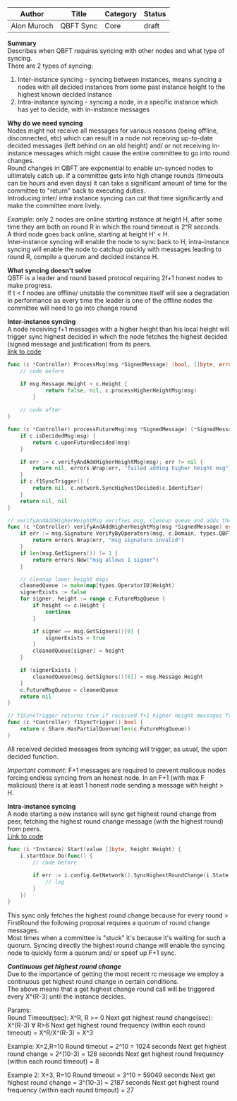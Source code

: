 
| Author      | Title     | Category | Status |
|-------------|-----------|----------|--------|
| Alon Muroch | QBFT Sync | Core     | draft  |

**Summary**  
Describes when QBFT requires syncing with other nodes and what type of syncing.   
There are 2 types of syncing: 
1) Inter-instance syncing - syncing between instances, means syncing a nodes with all decided instances from some past instance height to the highest known decided instance 
2) Intra-instance syncing - syncing a node, in a specific instance which has yet to decide, with in-instance messages

**Why do we need syncing**  
Nodes might not receive all messages for various reasons (being offline, disconnected, etc) which can result in a node not receiving up-to-date decided messages (left behind on an old height) and/ or not receiving in-instance messages which might cause the entire committee to go into round changes.  
Round changes in QBFT are exponential to enable un-synced nodes to ultimately catch up. If a committee gets into high change rounds (timeouts can be hours and even days) it can take a significant amount of time for the committee to "return" back to executing duties.  
Introducing inter/ intra instance syncing can cut that time significantly and make the committee more lively.

_Example_: only 2 nodes are online starting instance at height H, after some time they are both on round R in which the round timeout is 2^R seconds.  
A third node goes back online, starting at height H' < H.   
Inter-instance syncing will enable the node to sync back to H, intra-instance syncing will enable the node to catchup quickly with messages leading to round R, compile a quorum and decided instance H.  

**What syncing doesn't solve**  
QBTF is a leader and round based protocol   requiring 2f+1 honest nodes to make progress.  
If t < f nodes are offline/ unstable the committee itself will see a degradation in performance as every time the leader is one of the offline nodes the committee will need to go into change round  

**Inter-instance syncing**  
A node receiving f+1 messages with a higher height than his local height will trigger sync highest decided in which the node fetches the highest decided (signed message and justification) from its peers.   
[link to code](https://github.com/bloxapp/ssv-spec/blob/qbft_sync/qbft/controller.go#L98-L100)

```go
func (c *Controller) ProcessMsg(msg *SignedMessage) (bool, []byte, error) {
	// code before

	if msg.Message.Height > c.Height {
            return false, nil, c.processHigherHeightMsg(msg)
        }
	
	// code after
}

func (c *Controller) processFutureMsg(msg *SignedMessage) (*SignedMessage, error) {
    if c.isDecidedMsg(msg) {
        return c.uponFutureDecided(msg)
    }

    if err := c.verifyAndAddHigherHeightMsg(msg); err != nil {
        return nil, errors.Wrap(err, "failed adding higher height msg")
    }
    if c.f1SyncTrigger() {
        return nil, c.network.SyncHighestDecided(c.Identifier)
    }
    return nil, nil
}

// verifyAndAddHigherHeightMsg verifies msg, cleanup queue and adds the message if unique signer
func (c *Controller) verifyAndAddHigherHeightMsg(msg *SignedMessage) error {
    if err := msg.Signature.VerifyByOperators(msg, c.Domain, types.QBFTSignatureType, c.Share.Committee); err != nil {
        return errors.Wrap(err, "msg signature invalid")
    }
    if len(msg.GetSigners()) != 1 {
        return errors.New("msg allows 1 signer")
    }

    // cleanup lower height msgs
    cleanedQueue := make(map[types.OperatorID]Height)
    signerExists := false
    for signer, height := range c.FutureMsgQueue {
        if height <= c.Height {
            continue
        }

        if signer == msg.GetSigners()[0] {
            signerExists = true
        }
        cleanedQueue[signer] = height
    }

    if !signerExists {
        cleanedQueue[msg.GetSigners()[0]] = msg.Message.Height
    }
    c.FutureMsgQueue = cleanedQueue
    return nil
}

// f1SyncTrigger returns true if received f+1 higher height messages from unique signers
func (c *Controller) f1SyncTrigger() bool {
    return c.Share.HasPartialQuorum(len(c.FutureMsgQueue))
}

```

All received decided messages from syncing will trigger, as usual, the upon decided function.  

_Important comment:_ F+1 messages are required to prevent malicous nodes forcing endless syncing from an honest node. In an F+1 (with max F malicious) there is at least 1 honest node sending a message with height > H.

**Intra-instance syncing**  
A node starting a new instance will sync get highest round change from peer, fetching the highest round change message (with the highest round) from peers.  
[Link to code](https://github.com/bloxapp/ssv-spec/blob/qbft_sync/qbft/instance.go#L65-L67)    

```go
func (i *Instance) Start(value []byte, height Height) {
    i.startOnce.Do(func() {
        // code before
		
        if err := i.config.GetNetwork().SyncHighestRoundChange(i.State.ID, i.State.Height); err != nil {
            // log
        }
    })
}
```

This sync only fetches the highest round change because for every round > FirstRound the following proposal requires a quorum of round change messages.  
Most times when a committee is "stuck" it's because it's waiting for such a quorum. Syncing directly the highest round change will enable the syncing node to quickly form a quorum and/ or speef up F+1 sync.

_**Continuous get highest round change**_  
Due to the importance of getting the most recent rc message we employ a continuous get highest round change in certain conditions.    
The above means that a get highest change round call will be triggered every X^(R-3) until the instance decides.

Params:  
Round Timeout(sec): X^R, R >= 0
Next get highest round change(sec): X^(R-3) ∀ R>6
Next get highest round frequency (within each round timeout) = X^R/X^(R-3)  = X^3

Example: X=2,R=10
Round timeout = 2^10 = 1024 seconds
Next get highest round change = 2^(10-3) = 128 seconds
Next get highest round frequency (within each round timeout) = 8

Example 2: X=3, R=10
Round timeout = 3^10 = 59049 seconds
Next get highest round change = 3^(10-3) = 2187 seconds
Next get highest round frequency (within each round timeout) = 27